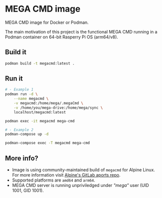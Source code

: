 # MEGA CMD image

MEGA CMD image for Docker or Podman.

The main motivation of this project is the functional MEGA CMD running in a Podman container on 64-bit Rasperry Pi OS (arm64/v8).

## Build it

```bash
podman build -t megacmd:latest .
```

## Run it

```bash
# - Example 1
podman run -d \
    --name megacmd \
    -v megacmd:/home/mega/.megaCmd \
    -v /home/you/mega-drive:/home/mega/sync \
    localhost/megacmd:latest

podman exec -it megacmd mega-cmd
```

```bash
# - Example 2
podman-compose up -d

podman-compose exec -T megacmd mega-cmd
```

## More info?

- Image is using community-maintained build of `megacmd` for Alpine Linux. For more information visit [Alpine's GitLab aports repo](https://gitlab.alpinelinux.org/alpine/aports/-/tree/master/community/megacmd).
- Supported platforms are `amd64` and `arm64`.
- MEGA CMD server is running unpriviledged under _"mega"_ user (UID 1001, GID 1001).
